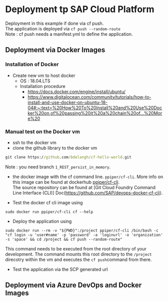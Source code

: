 # Deployment tp SAP Cloud Platform

Deployment in this example if done via cf push.\
The application is deployed via ```cf push --random-route```\
Note : cf push needs a manifest.yml to define the application.

## Deployment via Docker Images
### Installation of Docker
* Create new vm to host docker
    * OS : 18.04.LTS
    * Installation procedure
        *  https://docs.docker.com/engine/install/ubuntu/
        * https://www.digitalocean.com/community/tutorials/how-to-install-and-use-docker-on-ubuntu-18-04#:~:text=%20How%20To%20Install%20and%20Use%20Docker%20on,of%20passing%20it%20a%20chain%20of...%20More%20

### Manual test on the Docker vm
* ssh to the docker vm
* clone the github library to the docker vm
```cmd
git clone https://github.com/bdelangh/cf-hello-world.git
```
Note : you need branch `1_REST_persist_in_memory`.

* the docker image with the cf command line. `ppiper/cf-cli`. More info on this image can be found at dockerhub [ppiper/cf-cli](https://hub.docker.com/r/ppiper/cf-cli).\
The source repository can be found at [Git Cloud Foundry Command Line Interface (CLI)] Doc(https://github.com/SAP/devops-docker-cf-cli).

* Test the docker cf cli image using 
```
sudo docker run ppiper/cf-cli cf --help
```

* Deploy the application using
```
sudo docker run --rm -v "${PWD}":/project ppiper/cf-cli /bin/bash -c "cf login -u 'user#name' -p 'password' -a 'loginurl' -o 'organization' -s 'space' && cd /project && cf push --random-route"
```

This command needs to be executed from the root directory of your development. The command mounts this root directory to the `/project` direcotry within the vm and executes the `cf push`command from there.

* Test the application via the SCP generated url

## Deployment via Azure DevOps and Docker Images

<!-- 
Note : 2 remote repositories
https://git-scm.com/book/en/v2/Git-Basics-Working-with-Remotes

git remote -v
git remote add bdlgit https://github.com/bdelangh/cf-hello-world.git

git push bdlgit 1_REST_persist_in_Memory
git pull bdlgit
>

